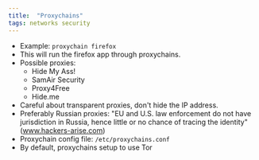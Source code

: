 ```yaml
---
title:  "Proxychains"
tags: networks security
---
```



* Example: `proxychain firefox`  
* This will run the firefox app through proxychains.
* Possible proxies:
    - Hide My Ass!
    - SamAir Security
    - Proxy4Free
    - Hide.me
* Careful about transparent proxies, don't hide the IP address.
* Preferably Russian proxies: "EU and U.S. law enforcement do not have jurisdiction in Russia, hence little or no chance of tracing the identity" (www.hackers-arise.com)
* Proxychain config file: `/etc/proxychains.conf`  
* By default, proxychains setup to use Tor
